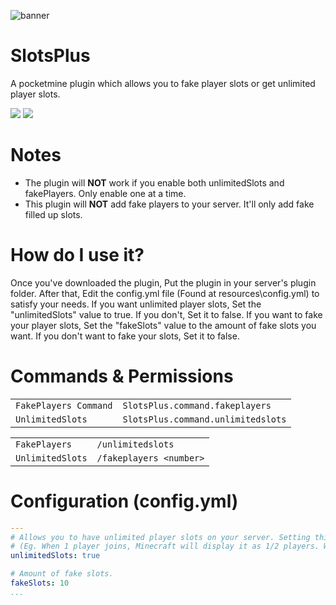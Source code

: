 ![banner](https://user-images.githubusercontent.com/78657082/116781505-232d6480-aa38-11eb-8b7c-85fd842dea27.jpg)

# SlotsPlus 

A pocketmine plugin which allows you to fake player slots or get unlimited player slots.

<a href="https://poggit.pmmp.io/p/SlotsPlus"><img src="https://poggit.pmmp.io/shield.state/SlotsPlus"></a>
<a href="https://github.com/HelexDev/SlotsPlus/releases"><img src="https://user-images.githubusercontent.com/78657082/115741287-74589c80-a344-11eb-83bc-98c11b464855.png"></a>

# Notes

- The plugin will **NOT** work if you enable both unlimitedSlots and fakePlayers. Only enable one at a time.
- This plugin will **NOT** add fake players to your server. It'll only add fake filled up slots.

# How do I use it?

Once you've downloaded the plugin, Put the plugin in your server's plugin folder. After that, Edit the config.yml file (Found at resources\config.yml) to 
satisfy your needs. If you want unlimited player slots, Set the "unlimitedSlots" value to true. If you don't, Set it to false. If you want to fake your 
player slots, Set the "fakeSlots" value to the amount of fake slots you want. If you don't want to fake your slots, Set it to false. 

# Commands & Permissions

| | |
| --- | --- |
| `FakePlayers Command` | `SlotsPlus.command.fakeplayers` |  
| `UnlimitedSlots` | `SlotsPlus.command.unlimitedslots` |  

| | |     
| --- | --- |
| `FakePlayers` | `/unlimitedslots` |
| `UnlimitedSlots` | `/fakeplayers <number>` |

# Configuration (config.yml)
```yaml
---
# Allows you to have unlimited player slots on your server. Setting this to true will scale player slots when a player joins. 
# (Eg. When 1 player joins, Minecraft will display it as 1/2 players. When another player joins, It will display it as 2/3 and so and so on.)
unlimitedSlots: true

# Amount of fake slots.
fakeSlots: 10
...
```
